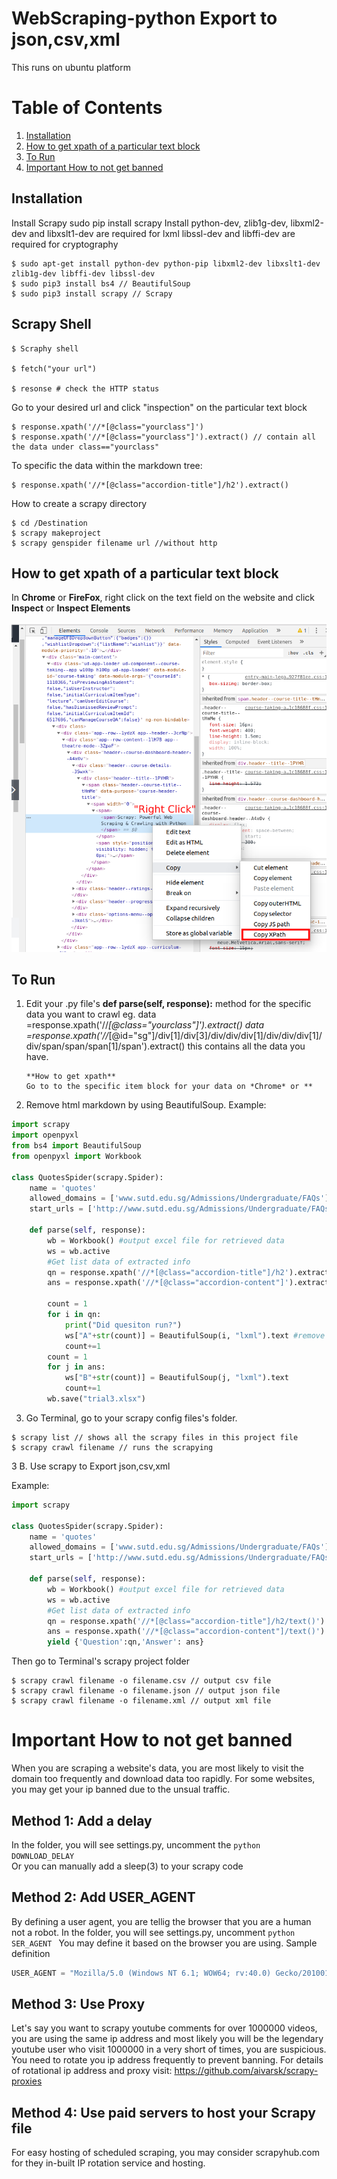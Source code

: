 # WebScraping-python Export to json,csv,xml

This runs on ubuntu platform
# Table of Contents
1. [Installation](#1)
2. [How to get xpath of a particular text block](#2)
3. [To Run](#3)
4. [Important How to not get banned](#4)
## Installation <a name="1"></a>
Install Scrapy 
sudo pip install scrapy 
Install 
python-dev, zlib1g-dev, libxml2-dev and libxslt1-dev are required for lxml
libssl-dev and libffi-dev are required for cryptography
```console
$ sudo apt-get install python-dev python-pip libxml2-dev libxslt1-dev zlib1g-dev libffi-dev libssl-dev
$ sudo pip3 install bs4 // BeautifulSoup
$ sudo pip3 install scrapy // Scrapy
```
## Scrapy Shell 
```console
$ Scraphy shell

$ fetch("your url")

$ resonse # check the HTTP status 
```

Go to your desired url and click "inspection" on the particular text block
```console
$ response.xpath('//*[@class="yourclass"]')
$ response.xpath('//*[@class="yourclass"]').extract() // contain all the data under class=="yourclass"
```

To specific the data within the markdown tree:
```console
$ response.xpath('//*[@class="accordion-title"]/h2').extract()
```


How to create a scrapy directory 

```console
$ cd /Destination 
$ scrapy makeproject 
$ scrapy genspider filename url //without http

```

## How to get xpath of a particular text block <a name="2"></a>
In **Chrome** or **FireFox**, right click on the text field on the website and click **Inspect** or **Inspect Elements** 

![image](https://github.com/gcgloven/WebScraping-python/blob/master/scrapy/quotes_spider/GetXpath.png)

## To Run <a name="3"></a>

1. Edit your .py file's **def parse(self, response):** method for the specific data you want to crawl 
   eg. data =response.xpath('//*[@class="yourclass"]').extract() 
       data =response.xpath('//*[@id="sg"]/div[1]/div[3]/div/div/div[1]/div/div/div[1]/div/span/span/span[1]/span').extract() 
       this contains all the data you have.
       
       **How to get xpath**
       Go to to the specific item block for your data on *Chrome* or **
       
2. Remove html markdown by using BeautifulSoup. 
Example: 
```python
import scrapy
import openpyxl
from bs4 import BeautifulSoup
from openpyxl import Workbook

class QuotesSpider(scrapy.Spider):
    name = 'quotes'
    allowed_domains = ['www.sutd.edu.sg/Admissions/Undergraduate/FAQs']
    start_urls = ['http://www.sutd.edu.sg/Admissions/Undergraduate/FAQs/']

    def parse(self, response):
        wb = Workbook() #output excel file for retrieved data 
        ws = wb.active   
        #Get list data of extracted info
        qn = response.xpath('//*[@class="accordion-title"]/h2').extract()
        ans = response.xpath('//*[@class="accordion-content"]').extract()
        
        count = 1 
        for i in qn:
            print("Did quesiton run?")
            ws["A"+str(count)] = BeautifulSoup(i, "lxml").text #remove html markdown syntax
            count+=1
        count = 1
        for j in ans:
            ws["B"+str(count)] = BeautifulSoup(j, "lxml").text
            count+=1
        wb.save("trial3.xlsx")
```


3. Go Terminal, go to your scrapy config files's folder. 

```console
$ scrapy list // shows all the scrapy files in this project file 
$ scrapy crawl filename // runs the scrapying 
```

3 B. Use scrapy to Export json,csv,xml

Example: 
```python
import scrapy

class QuotesSpider(scrapy.Spider):
    name = 'quotes'
    allowed_domains = ['www.sutd.edu.sg/Admissions/Undergraduate/FAQs']
    start_urls = ['http://www.sutd.edu.sg/Admissions/Undergraduate/FAQs/']

    def parse(self, response):
        wb = Workbook() #output excel file for retrieved data 
        ws = wb.active   
        #Get list data of extracted info
        qn = response.xpath('//*[@class="accordion-title"]/h2/text()').extract() // instead of using bs4 text() works fine as well
        ans = response.xpath('//*[@class="accordion-content"]/text()').extract()
        yield {'Question':qn,'Answer': ans}

```
Then go to Terminal's scrapy project folder
```console 
$ scrapy crawl filename -o filename.csv // output csv file 
$ scrapy crawl filename -o filename.json // output json file 
$ scrapy crawl filename -o filename.xml // output xml file 
```

# Important How to not get banned <a name="4"></a>
When you are scraping a website's data, you are most likely to visit the domain too frequently and download data too rapidly. For some websites, you may get your ip banned due to the unsual traffic.

## Method 1: Add a delay 
In the folder, you will see settings.py, uncomment the ```python DOWNLOAD_DELAY```  
Or you can manually add a sleep(3) to your scrapy code

## Method 2: Add USER_AGENT
By defining a user agent, you are tellig the browser that you are a human not a robot.
In the folder, you will see settings.py, uncomment  ```python SER_AGENT ``` You may define it based on the browser you are using.
Sample definition 
```python
USER_AGENT = "Mozilla/5.0 (Windows NT 6.1; WOW64; rv:40.0) Gecko/20100101 Firefox/40.1" 
```

## Method 3: Use Proxy
Let's say you want to scrapy youtube comments for over 1000000 videos, you are using the same ip address and most likely you will be the legendary youtube user who visit 1000000 in a very short of times, you are suspicious.
You need to rotate you ip address frequently to prevent banning. For details of rotational ip address and proxy visit:  https://github.com/aivarsk/scrapy-proxies

## Method 4: Use paid servers to host your Scrapy file
For easy hosting of scheduled scraping, you may consider scrapyhub.com for they in-built IP rotation service and hosting.
